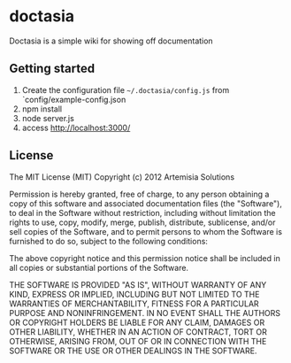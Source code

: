 doctasia
========

Doctasia is a simple wiki for showing off documentation

Getting started
---------------

1. Create the configuration file `~/.doctasia/config.js` from `config/example-config.json
2. npm install
3. node server.js
4. access <http://localhost:3000/>


License
-------

The MIT License (MIT)
Copyright (c) 2012 Artemisia Solutions

Permission is hereby granted, free of charge, to any person obtaining a copy of this software and associated documentation files (the "Software"), to deal in the Software without restriction, including without limitation the rights to use, copy, modify, merge, publish, distribute, sublicense, and/or sell copies of the Software, and to permit persons to whom the Software is furnished to do so, subject to the following conditions:

The above copyright notice and this permission notice shall be included in all copies or substantial portions of the Software.

THE SOFTWARE IS PROVIDED "AS IS", WITHOUT WARRANTY OF ANY KIND, EXPRESS OR IMPLIED, INCLUDING BUT NOT LIMITED TO THE WARRANTIES OF MERCHANTABILITY, FITNESS FOR A PARTICULAR PURPOSE AND NONINFRINGEMENT. IN NO EVENT SHALL THE AUTHORS OR COPYRIGHT HOLDERS BE LIABLE FOR ANY CLAIM, DAMAGES OR OTHER LIABILITY, WHETHER IN AN ACTION OF CONTRACT, TORT OR OTHERWISE, ARISING FROM, OUT OF OR IN CONNECTION WITH THE SOFTWARE OR THE USE OR OTHER DEALINGS IN THE SOFTWARE.